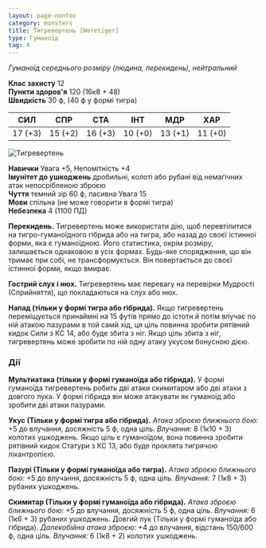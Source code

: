 ```yaml
---
layout: page-nontoc
category: monsters
title: Тигревертень [Weretiger]
type: Гуманоїд
tag: 4
---
```


_Гуманоїд середнього розміру (людина, перекидень), нейтральний_

**Клас захисту** 12    
**Пункти здоров'я** 120 (16к8 + 48)    
**Швидкість** 30 ф, (40 ф у формі тигра)

| СИЛ     | СПР     | СТА     | ІНТ     | МДР     | ХАР     |
| ------- | ------- | ------- | ------- | ------- | ------- |
| 17 (+3) | 15 (+2) | 16 (+3) | 10 (+0) | 13 (+1) | 11 (+0) |

![Тигревертень](https://www.dndbeyond.com/avatars/thumbnails/30832/412/1000/1000/638063837609252415.png)

**Навички** Увага +5, Непомітність +4    
**Імунітет до ушкоджень** дробильні, колоті або рубані від немагічних атак непосрібленою зброєю    
**Чуття** темний зір 60 ф, пасивна Увага 15    
**Мови** спільна (не може говорити в формі тигра)    
**Небезпека** 4 (1100 ПД)

**Перекидень.** Тигревертень може використати дію, щоб перевтілитися на тигро-гуманоїдного гібрида або на тигра, або назад до своєї істинної форми, яка є гуманоїдною. Його статистика, окрім розміру, залишається однаковою в усіх формах. Будь-яке спорядження, що він тримає при собі, не трансформується. Він повертається до своєї істинної форми, якщо вмирає.    

**Гострий слух і нюх.** Тигревертень має перевагу на перевірки Мудрості (Сприйняття), що покладаються на слух або нюх.    

**Напад (тільки у формі тигра або гібрида).** Якщо тигревертень переміщується принаймні на 15 футів прямо до істоти й потім влучає по ній атакою пазурами в той самй хід, ця ціль повинна зробити рятівний кидок Сили з КС 14, або буде збита з ніг. Якщо ціль збита з ніг, тигревертень може зробити по ній одну атаку укусом бонусною дією.

### Дії
**Мультиатака (тільки у формі гуманоїда або гібрида).** У формі гуманоїда тигревертень робить дві атаки скимитаром або дві атаки з довгого лука. У формі гібрида він може атакувати як гуманоїд або зробити дві атаки пазурами.    

**Укус (Тільки у формі тигра або гібрида).** _Атака зброєю ближнього бою:_ +5 до влучання, досяжність 5 ф, одна ціль. _Влучання:_ 8 (1к10 + 3) колотих ушкоджень. Якщо ціль є гуманоїдом, вона повинна зробити рятівний кидок Статури з КС 13, або буде проклята тигрячою лікантропією.    

**Пазурі (Тільки у формі гуманоїда або тигра).** _Атака зброєю ближнього бою:_ +5 до влучання, досяжність 5 ф, одна ціль. _Влучання:_ 7 (1к8 + 3) рубаних ушкоджень.    

**Скимитар (Тільки у формі гуманоїда або гібрида).** _Атака зброєю ближнього бою:_ +5 до влучання, досяжність 5 ф, одна ціль. _Влучання:_ 6 (1к6 + 3) рубаних ушкоджень. Довгий лук (Тільки у формі гуманоїда або гібрида). _Далекобійна атака зброєю:_ +4 до влучання, відстань 150/600 ф, одна ціль. _Влучання:_ 6 (1к8 + 2) колотих ушкоджень.
